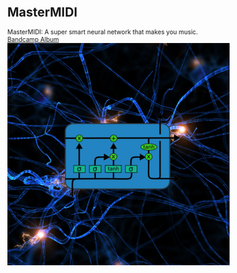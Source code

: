 # MasterMIDI
MasterMIDI: A super smart neural network that makes you music.
[Bandcamp Album](https://bit.ly/neuralpiano)
![Album Art](https://github.com/nimaid/MasterMIDI/raw/master/album.png)
